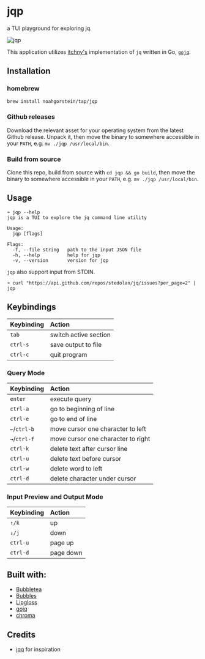 # jqp 

a TUI playground for exploring jq.

![jqp](https://user-images.githubusercontent.com/23270779/191256434-05aeda9d-9ee2-4b5e-a23f-6548dac08fdb.gif)

This application utilizes [itchny's](https://github.com/itchyny) implementation of `jq` written in Go, [`gojq`](https://github.com/itchyny/gojq).

## Installation

### homebrew

```bash
brew install noahgorstein/tap/jqp
```

### Github releases

Download the relevant asset for your operating system from the latest Github release. Unpack it, then move the binary to somewhere accessible in your `PATH`, e.g. `mv ./jqp /usr/local/bin`.

### Build from source

Clone this repo, build from source with `cd jqp && go build`, then move the binary to somewhere accessible in your `PATH`, e.g. `mv ./jqp /usr/local/bin`.

## Usage

```
➜ jqp --help
jqp is a TUI to explore the jq command line utility

Usage:
  jqp [flags]

Flags:
  -f, --file string   path to the input JSON file
  -h, --help          help for jqp
  -v, --version       version for jqp
```

`jqp` also support input from STDIN. 

```
➜ curl "https://api.github.com/repos/stedolan/jq/issues?per_page=2" | jqp 
```

## Keybindings 

| **Keybinding** | **Action** |
|:---------------|:-----------|
| `tab` | switch active section |
| `ctrl-s` | save output to file |
| `ctrl-c` | quit program |

### Query Mode

| **Keybinding** | **Action** |
|:---------------|:-----------|
| `enter` | execute query |
| `ctrl-a` | go to beginning of line |
| `ctrl-e` | go to end of line |
| `←`/`ctrl-b` | move cursor one character to left |
| `→`/`ctrl-f`| move cursor one character to right |
| `ctrl-k` | delete text after cursor line |
| `ctrl-u` | delete text before cursor |
| `ctrl-w` | delete word to left |
| `ctrl-d` | delete character under cursor |

### Input Preview and Output Mode

| **Keybinding** | **Action** |
|:---------------|:-----------|
| `↑/k` | up |
| `↓/j` | down |
| `ctrl-u` | page up |
| `ctrl-d` | page down |

## Built with:

- [Bubbletea](https://github.com/charmbracelet/bubbletea)
- [Bubbles](https://github.com/charmbracelet/bubbles)
- [Lipgloss](https://github.com/charmbracelet/lipgloss)
- [gojq](https://github.com/itchyny/gojq)
- [chroma](https://github.com/alecthomas/chroma)

## Credits

- [jqq](https://github.com/jcsalterego/jqq) for inspiration
